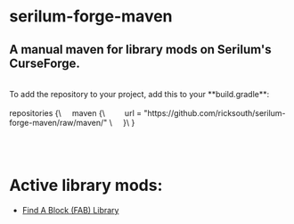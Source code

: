 # serilum-forge-maven
## A manual maven for library mods on Serilum's CurseForge.
<br />
To add the repository to your project, add this to your **build.gradle**:
<br /><br />
repositories {\
&nbsp;&nbsp;&nbsp;&nbsp;maven {\
&nbsp;&nbsp;&nbsp;&nbsp;&nbsp;&nbsp;&nbsp;&nbsp;url = "https://github.com/ricksouth/serilum-forge-maven/raw/maven/" \
&nbsp;&nbsp;&nbsp;&nbsp;}\
}

<br /><br />
# Active library mods:
- [Find A Block (FAB) Library](https://www.curseforge.com/minecraft/mc-mods/fab-library)
